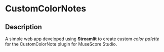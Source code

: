 # CustomColorNotes

## Description
A simple web app developed using **Streamlit** to create custom *color palette* for the CustomColorNote plugin for MuseScore Studio.